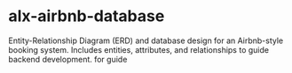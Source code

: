 # alx-airbnb-database
Entity-Relationship Diagram (ERD) and database design for an Airbnb-style booking system. Includes entities, attributes, and relationships to guide backend development.
for guide 
